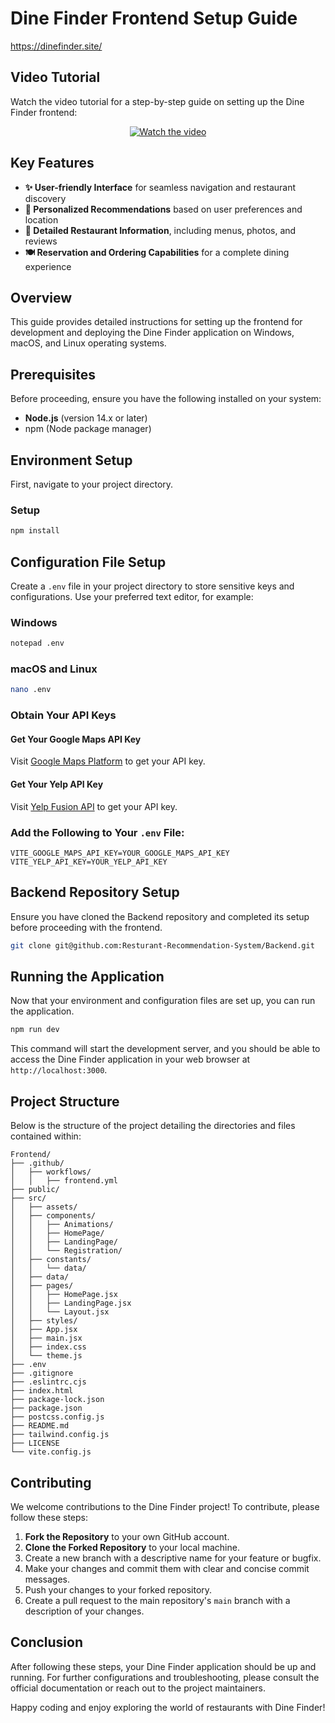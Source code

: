 # Dine Finder Frontend Setup Guide

https://dinefinder.site/

## Video Tutorial
Watch the video tutorial for a step-by-step guide on setting up the Dine Finder frontend:

<p align="center">
  <a href="https://youtu.be/I2ugolvJmPA">
    <img src="https://connectthedotspr.com/wp-content/uploads/2018/06/watch-video-icon.jpg" alt="Watch the video">
  </a>
</p>

## Key Features
- **✨ User-friendly Interface** for seamless navigation and restaurant discovery
- **🌟 Personalized Recommendations** based on user preferences and location
- **📸 Detailed Restaurant Information**, including menus, photos, and reviews
- **🍽️ Reservation and Ordering Capabilities** for a complete dining experience

## Overview
This guide provides detailed instructions for setting up the frontend for development and deploying the Dine Finder application on Windows, macOS, and Linux operating systems.

## Prerequisites
Before proceeding, ensure you have the following installed on your system:

- **Node.js** (version 14.x or later)
- npm (Node package manager)

## Environment Setup
First, navigate to your project directory.

### Setup
```bash
npm install
```

## Configuration File Setup
Create a `.env` file in your project directory to store sensitive keys and configurations. Use your preferred text editor, for example:

### Windows
```bash
notepad .env
```

### macOS and Linux
```bash
nano .env
```

### Obtain Your API Keys

#### Get Your Google Maps API Key
Visit [Google Maps Platform](https://developers.google.com/maps) to get your API key.

#### Get Your Yelp API Key
Visit [Yelp Fusion API](https://docs.developer.yelp.com/docs/fusion-intro) to get your API key.

### Add the Following to Your `.env` File:
```plaintext
VITE_GOOGLE_MAPS_API_KEY=YOUR_GOOGLE_MAPS_API_KEY
VITE_YELP_API_KEY=YOUR_YELP_API_KEY
```

## Backend Repository Setup
Ensure you have cloned the Backend repository and completed its setup before proceeding with the frontend.

```bash
git clone git@github.com:Resturant-Recommendation-System/Backend.git
```

## Running the Application
Now that your environment and configuration files are set up, you can run the application.

```bash
npm run dev
```

This command will start the development server, and you should be able to access the Dine Finder application in your web browser at `http://localhost:3000`.

## Project Structure

Below is the structure of the project detailing the directories and files contained within:

```
Frontend/
├── .github/
│   ├── workflows/
│   │   ├── frontend.yml
├── public/
├── src/
│   ├── assets/
│   ├── components/
│   │   ├── Animations/
│   │   ├── HomePage/
│   │   ├── LandingPage/
│   │   └── Registration/
│   ├── constants/
│   │   └── data/
│   ├── data/
│   ├── pages/
│   │   ├── HomePage.jsx
│   │   ├── LandingPage.jsx
│   │   └── Layout.jsx
│   ├── styles/
│   ├── App.jsx
│   ├── main.jsx
│   ├── index.css
│   └── theme.js
├── .env
├── .gitignore
├── .eslintrc.cjs
├── index.html
├── package-lock.json
├── package.json
├── postcss.config.js
├── README.md
├── tailwind.config.js
├── LICENSE
└── vite.config.js
```

## Contributing
We welcome contributions to the Dine Finder project! To contribute, please follow these steps:

1. **Fork the Repository** to your own GitHub account.
2. **Clone the Forked Repository** to your local machine.
3. Create a new branch with a descriptive name for your feature or bugfix.
4. Make your changes and commit them with clear and concise commit messages.
5. Push your changes to your forked repository.
6. Create a pull request to the main repository's `main` branch with a description of your changes.

## Conclusion
After following these steps, your Dine Finder application should be up and running. For further configurations and troubleshooting, please consult the official documentation or reach out to the project maintainers.

Happy coding and enjoy exploring the world of restaurants with Dine Finder!